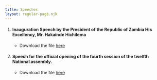 ```yaml
---
title: Speeches
layout: regular-page.njk
---
```

1. #### Inauguration Speech by the President of the Republic of Zambia His Excellency, Mr. Hakainde Hichilema

   * Download the file [here](/assets/documents/speeches/PRESIDENT-HAKAINDE-HICHILEMA-DELIVERS-INAUGURAL-SPEECH.pdf)
2. #### Speech for the official opening of the fourth session of the twelfth National assembly.

   * Download the file [here](/assets/documents/speeches/Presidential-Speech.pdf)